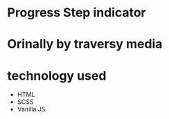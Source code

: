# Progress Step indicator

# Orinally by traversy media

# technology used

- HTML
- SCSS
- Vanilla JS
